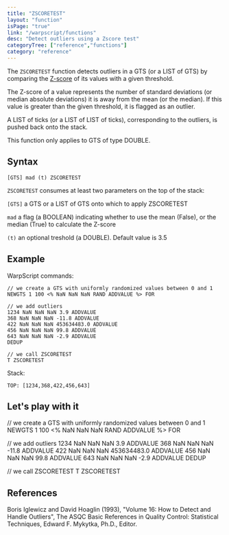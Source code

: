 ```yaml
---
title: "ZSCORETEST"
layout: "function"
isPage: "true"
link: "/warpscript/functions"
desc: "Detect outliers using a Zscore test"
categoryTree: ["reference","functions"]
category: "reference"
---
```

 

The `ZSCORETEST` function detects outliers in a GTS (or a LIST of GTS) by comparing the [Z-score](https://en.wikipedia.org/wiki/Standard_score) of its values with a given threshold.

The Z-score of a value represents the number of standard deviations (or median absolute deviations) it is away from the mean (or the median). If this value is greater than the given threshold, it is flagged as an outlier.

A LIST of ticks (or a LIST of LIST of ticks), corresponding to the outliers, is pushed back onto the stack.

This function only applies to GTS of type DOUBLE.

## Syntax ##

```
[GTS] mad (t) ZSCORETEST
```

`ZSCORETEST` consumes at least two parameters on the top of the stack:

`[GTS]` a GTS or a LIST of GTS onto which to apply ZSCORETEST

`mad` a flag (a BOOLEAN) indicating whether to use the mean (False), or the median (True) to calculate the Z-score

`(t)` an optional treshold (a DOUBLE). Default value is 3.5

## Example ##

WarpScript commands:

    // we create a GTS with uniformly randomized values between 0 and 1
    NEWGTS 1 100 <% NaN NaN NaN RAND ADDVALUE %> FOR
    
    // we add outliers
    1234 NaN NaN NaN 3.9 ADDVALUE
    368 NaN NaN NaN -11.8 ADDVALUE
    422 NaN NaN NaN 453634483.0 ADDVALUE
    456 NaN NaN NaN 99.8 ADDVALUE
    643 NaN NaN NaN -2.9 ADDVALUE
    DEDUP

    // we call ZSCORETEST
    T ZSCORETEST
    
Stack: 

    TOP: [1234,368,422,456,643]


## Let's play with it ##

<warp10-warpscript-widget>// we create a GTS with uniformly randomized values between 0 and 1
NEWGTS 1 100 <% NaN NaN NaN RAND ADDVALUE %> FOR

// we add outliers
1234 NaN NaN NaN 3.9 ADDVALUE
368 NaN NaN NaN -11.8 ADDVALUE
422 NaN NaN NaN 453634483.0 ADDVALUE
456 NaN NaN NaN 99.8 ADDVALUE
643 NaN NaN NaN -2.9 ADDVALUE
DEDUP

// we call ZSCORETEST
T ZSCORETEST
</warp10-warpscript-widget>

## References ##

Boris Iglewicz and David Hoaglin (1993), "Volume 16: How to Detect and Handle Outliers", The ASQC Basic References in Quality Control: Statistical Techniques, Edward F. Mykytka, Ph.D., Editor. 
